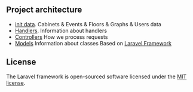 ## Project architecture  

- [init data](https://github.com/NikolayZakharevich/hack-the-sea-hackathon/tree/master/backend/app/src). Cabinets & Events & Floors & Graphs & Users data
- [Handlers](https://github.com/NikolayZakharevich/hack-the-sea-hackathon/blob/master/backend/routes/api.php). Information about handlers
- [Controllers](https://github.com/NikolayZakharevich/hack-the-sea-hackathon/tree/master/backend/app/Http/Controllers/Api/V1) How we process requests
- [Models](https://github.com/NikolayZakharevich/hack-the-sea-hackathon/tree/master/backend/app/Models) Information about classes
Based on [Laravel Framework](https://laravel.com/)

## License

The Laravel framework is open-sourced software licensed under the [MIT license](https://opensource.org/licenses/MIT).


